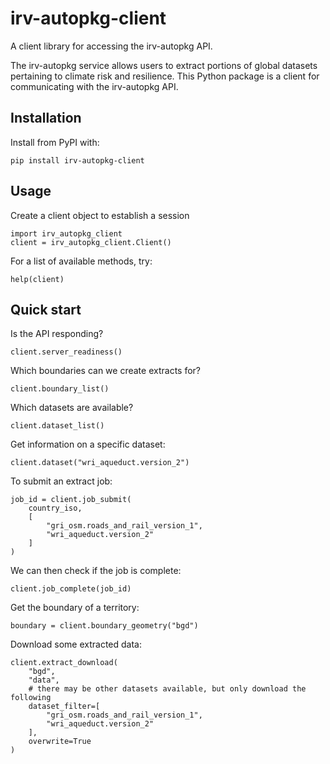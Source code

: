 # irv-autopkg-client
A client library for accessing the irv-autopkg API.

The irv-autopkg service allows users to extract portions of global datasets pertaining to climate risk and resilience. This Python package is a client for communicating with the irv-autopkg API.

## Installation

Install from PyPI with:
```
pip install irv-autopkg-client
```

## Usage

Create a client object to establish a session
```
import irv_autopkg_client
client = irv_autopkg_client.Client()
```

For a list of available methods, try:

```
help(client)
```

## Quick start

Is the API responding?
```
client.server_readiness()
```

Which boundaries can we create extracts for?
```
client.boundary_list()
```

Which datasets are available?
```
client.dataset_list()
```

Get information on a specific dataset:
```
client.dataset("wri_aqueduct.version_2")
```

To submit an extract job:
```
job_id = client.job_submit(
    country_iso,
    [
        "gri_osm.roads_and_rail_version_1",
        "wri_aqueduct.version_2"
    ]
)
```

We can then check if the job is complete:
```
client.job_complete(job_id)
```

Get the boundary of a territory:
```
boundary = client.boundary_geometry("bgd")
```

Download some extracted data:
```
client.extract_download(
    "bgd",
    "data",
    # there may be other datasets available, but only download the following
    dataset_filter=[
        "gri_osm.roads_and_rail_version_1",
        "wri_aqueduct.version_2"
    ],
    overwrite=True
)
```
